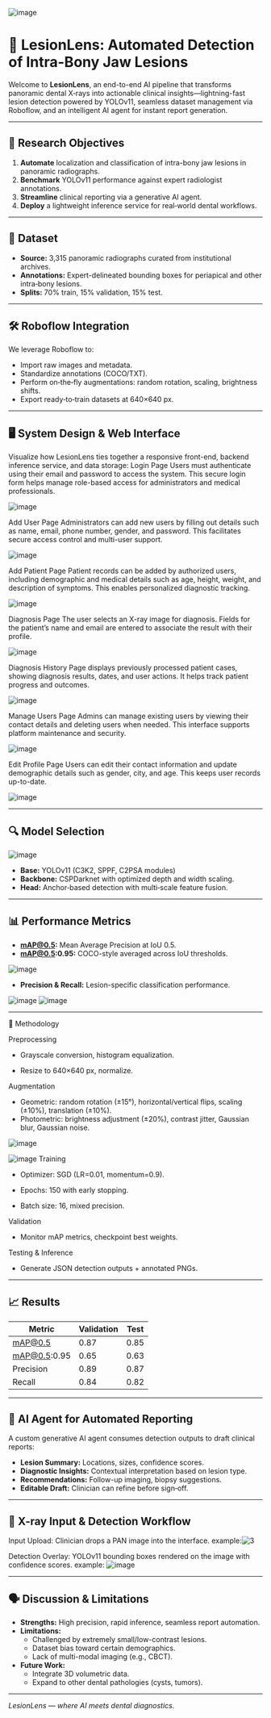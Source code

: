 ![image](https://github.com/user-attachments/assets/0552cef2-b050-4c63-8cdf-913cb60c8fc3)

# 🌟 LesionLens: Automated Detection of Intra-Bony Jaw Lesions

Welcome to **LesionLens**, an end-to-end AI pipeline that transforms panoramic dental X‑rays into actionable clinical insights—lightning-fast lesion detection powered by YOLOv11, seamless dataset management via Roboflow, and an intelligent AI agent for instant report generation.

---

## 🎯 Research Objectives
1. **Automate** localization and classification of intra-bony jaw lesions in panoramic radiographs.  
2. **Benchmark** YOLOv11 performance against expert radiologist annotations.  
3. **Streamline** clinical reporting via a generative AI agent.  
4. **Deploy** a lightweight inference service for real‑world dental workflows.

---

## 📂 Dataset
- **Source:** 3,315 panoramic radiographs curated from institutional archives.  
- **Annotations:** Expert-delineated bounding boxes for periapical and other intra‑bony lesions.  
- **Splits:** 70% train, 15% validation, 15% test.

---

## 🛠️ Roboflow Integration
We leverage Roboflow to:  
- Import raw images and metadata.  
- Standardize annotations (COCO/TXT).  
- Perform on‑the‑fly augmentations: random rotation, scaling, brightness shifts.  
- Export ready‑to‑train datasets at 640×640 px.

---

## 🖥️ System Design & Web Interface

Visualize how LesionLens ties together a responsive front-end, backend inference service, and data storage:
Login Page
Users must authenticate using their email and password to access the system. This secure login form helps manage role-based access for administrators and medical professionals.

![image](https://github.com/user-attachments/assets/4a3fe154-c78c-4b5e-951a-2b50fe6f8dc2)

Add User Page
Administrators can add new users by filling out details such as name, email, phone number, gender, and password. This facilitates secure access control and multi-user support.

![image](https://github.com/user-attachments/assets/756e2987-f7f4-4e65-b5b6-70c47dd7cc23)

Add Patient Page
Patient records can be added by authorized users, including demographic and medical details such as age, height, weight, and description of symptoms. This enables personalized diagnostic tracking.

![image](https://github.com/user-attachments/assets/f86d5a2f-e968-4262-9320-63c493c98042)

Diagnosis Page 
The user selects an X-ray image for diagnosis. Fields for the patient’s name and email are entered to associate the result with their profile.

![image](https://github.com/user-attachments/assets/35f4c64c-6a6a-40e1-a2ae-109c4776dbc6)

Diagnosis History Page
displays previously processed patient cases, showing diagnosis results, dates, and user actions. It helps track patient progress and outcomes.

![image](https://github.com/user-attachments/assets/0fcad922-6f5f-4b8c-8435-a4494a843900)

Manage Users Page
Admins can manage existing users by viewing their contact details and deleting users when needed. This interface supports platform maintenance and security.

![image](https://github.com/user-attachments/assets/02ec0713-c238-4362-9843-1eebebece48b)

Edit Profile Page
Users can edit their contact information and update demographic details such as gender, city, and age. This keeps user records up-to-date.

![image](https://github.com/user-attachments/assets/8276d93b-636e-4aae-a2c3-98df4b90b919)


---



## 🔍 Model Selection

![image](https://github.com/user-attachments/assets/377369b9-629a-4c5b-b102-bb8e2a3e95c5)

- **Base:** YOLOv11 (C3K2, SPPF, C2PSA modules)  
- **Backbone:** CSPDarknet with optimized depth and width scaling.  
- **Head:** Anchor‑based detection with multi‑scale feature fusion.

---

## 📊 Performance Metrics
- **mAP@0.5:** Mean Average Precision at IoU 0.5.
- **mAP@0.5:0.95:** COCO-style averaged across IoU thresholds.

![image](https://github.com/user-attachments/assets/b6282b0c-7ed2-4af7-96e1-4207c75911c6)

- **Precision & Recall:** Lesion-specific classification performance.

![image](https://github.com/user-attachments/assets/b6282b0c-7ed2-4af7-96e1-4207c75911c6)
![image](https://github.com/user-attachments/assets/2c62e70c-56b2-4aae-8df6-617ffede54b1)


---

🚀 Methodology

Preprocessing

- Grayscale conversion, histogram equalization.

- Resize to 640×640 px, normalize.

Augmentation

- Geometric: random rotation (±15°), horizontal/vertical flips, scaling (±10%), translation (±10%).
- Photometric: brightness adjustment (±20%), contrast jitter, Gaussian blur, Gaussian noise.

![image](https://github.com/user-attachments/assets/e1b69671-8ccf-4f41-b3ed-10786d279d5c)

![image](https://github.com/user-attachments/assets/744ae392-d974-4bc1-ab3f-f887febe2257)
Training

- Optimizer: SGD (LR=0.01, momentum=0.9).

- Epochs: 150 with early stopping.

- Batch size: 16, mixed precision.

Validation

- Monitor mAP metrics, checkpoint best weights.

Testing & Inference

- Generate JSON detection outputs + annotated PNGs.

---

## 📈 Results
| Metric           | Validation | Test    |
|------------------|------------|---------|
| mAP@0.5          | 0.87       | 0.85    |
| mAP@0.5:0.95     | 0.65       | 0.63    |
| Precision        | 0.89       | 0.87    |
| Recall           | 0.84       | 0.82    |


---

## 🤖 AI Agent for Automated Reporting
A custom generative AI agent consumes detection outputs to draft clinical reports:
- **Lesion Summary:** Locations, sizes, confidence scores.  
- **Diagnostic Insights:** Contextual interpretation based on lesion type.  
- **Recommendations:** Follow-up imaging, biopsy suggestions.  
- **Editable Draft:** Clinician can refine before sign‑off.

---

## 🩻 X-ray Input & Detection Workflow

Input Upload: Clinician drops a PAN image into the interface.
example:![3](https://github.com/user-attachments/assets/a1ae3974-8dbd-4bb1-b6f2-05d5d03beea2)


Detection Overlay: YOLOv11 bounding boxes rendered on the image with confidence scores.
example: ![image](https://github.com/user-attachments/assets/1c23bbac-9c8a-4f0f-8539-1d44bbfa75b5)

---

## 🗣️ Discussion & Limitations
- **Strengths:** High precision, rapid inference, seamless report automation.  
- **Limitations:**  
  - Challenged by extremely small/low-contrast lesions.  
  - Dataset bias toward certain demographics.  
  - Lack of multi-modal imaging (e.g., CBCT).  
- **Future Work:**  
  - Integrate 3D volumetric data.  
  - Expand to other dental pathologies (cysts, tumors).




---



*LesionLens — where AI meets dental diagnostics.*

